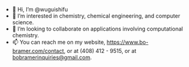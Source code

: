 - 👋 Hi, I’m @wuguishifu
- 👀 I’m interested in chemistry, chemical engineering, and computer science.
- 💞️ I’m looking to collaborate on applications involving computational chemistry.
- 📫 You can reach me on my website, https://www.bo-bramer.com/contact, or at (408) 412 - 9515, or at bobramerinquiries@gmail.com.

<!---
wuguishifu/wuguishifu is a ✨ special ✨ repository because its `README.md` (this file) appears on your GitHub profile.
You can click the Preview link to take a look at your changes.
--->
